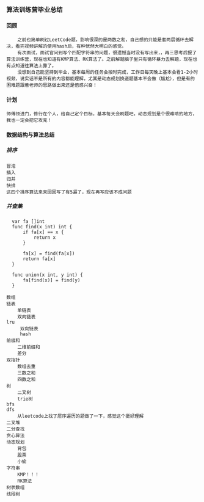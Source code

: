 ### 算法训练营毕业总结
#### 回顾
        之前也简单刷过LeetCode题，影响很深的是两数之和，自己想的只能是套两层循环去解决，看完视频讲解的使用hash后，有种恍然大明白的感觉。
        有次面试，面试官问到写个匹配字符串的问题，很遗憾当时没有写出来，，再三思考后报了算法训练营，现在也知道有KMP算法、RK算法了。之前解题脑子里只有循环暴力去解题，现在也有点知道往算法上靠了。
        没想到自己能坚持到毕业，基本每周的任务会按时完成，工作日每天晚上基本会看1-2小时视频，说实话不是所有的内容都能理解，尤其是动态规划换道题基本不会做（尴尬），但是有的困难题跟着老师的思路做出来还是倍感兴奋！

#### 计划
    师傅领进门，修行在个人，给自己定个目标，基本每天会刷题吧，动态规划是个很难啃的地方，我也一定会把它攻克！

#### 数据结构与算法总结
##### 排序
    冒泡
    插入
    归并
    快排
    这四个排序算法来来回回写了有5遍了，现在再写应该不成问题
##### 并查集
```
  var fa []int
  func find(x int) int {
      if fa[x] == x {
          return x
      }
      
      fa[x] = find(fa[x])
      return fa[x]
  }

  func union(x int, y int) {
      fa[find(x)] = find(y)
  }
```

```
数组
链表
    单链表
    双向链表
lru
     双向链表
     hash
前缀和
    二维前缀和
    差分
双指针
    数组去重
    三数之和
    四数之和
树
    二叉树
    trie树
bfs
dfs
    从leetcode上找了层序遍历的题做了一下，感觉这个挺好理解
二叉堆
二分查找
贪心算法
动态规划
    背包
    股票
    小偷
字符串
    KMP！！！
    RK算法
树状数组
线段树
```